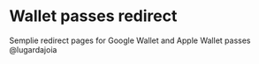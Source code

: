 # Wallet passes redirect

Semplie redirect pages for Google Wallet and Apple Wallet passes @lugardajoia
